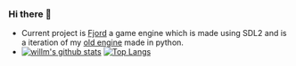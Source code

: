 ### Hi there 👋

- Current project is <a href="https://github.com/willmexe/Fjord/">Fjord</a> a game engine which is made using SDL2 and is a iteration of my <a href="https://github.com/willmexe/Game-Engine/">old engine</a> made in python.
- 
  [![willm's github stats](https://github-readme-stats.vercel.app/api?username=willmexe&show_icons=true&theme=tokyonight)](https://github.com/anuraghazra/github-readme-stats)
  [![Top Langs](https://github-readme-stats.vercel.app/api/top-langs/?username=willmexe&layout=compact&show_icons=true&theme=tokyonight)](https://github.com/anuraghazra/github-readme-stats)
